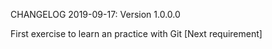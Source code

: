 CHANGELOG
2019-09-17: Version 1.0.0.0

First exercise to learn an practice with Git
[Next requirement]